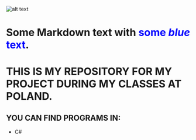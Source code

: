 ![alt text](https://www.pwste.edu.pl/wp-content/uploads/2016/12/PWSTE_DLA-MEDI%C3%93W_2.png)

<h1>Some Markdown text with <span style="color:blue">some <em>blue</em> text</span>.</h1>


# THIS IS MY REPOSITORY FOR MY PROJECT DURING MY CLASSES AT POLAND.
## YOU CAN FIND PROGRAMS IN:
* C#

